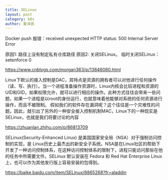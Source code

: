 ```yaml
---
title: SELinux
layout: post
category: k8s
author: 夏泽民
---
```

Docker push 报错：received unexpected HTTP status: 500 Internal Server Error

原因1: 路径上没有制定私有仓库路径
原因2:  关闭SELinux。
临时关闭SELinux： setenforce 0
<!-- more -->
https://www.cnblogs.com/morgan363/p/13846080.html

Linux下默认的接入控制是DAC，其特点是资源的拥有者可以对他进行任何操作（读、写、执行）。当一个进程准备操作资源时，Linux内核会比较进程和资源的UID和GID，如果权限允许，就可以进行相应的操作。此种方式往往会带来一些问题，如果一个进程是以root的身份运行，也就意味着他能够对系统的任何资源进行操作，而且不被限制。 假如我们的软件存在漏洞呢？这个往往是一个灾难性的问题。因此，就引出了另外的一种安全接入控制机制MAC，Linux下的一种现实是SELinux，也就是我们将要讨论的内容

https://zhuanlan.zhihu.com/p/86813709

SELinux(Security-Enhanced Linux) 是美国国家安全局（NSA）对于强制访问控制的实现，是 Linux历史上最杰出的新安全子系统。NSA是在Linux社区的帮助下开发了一种访问控制体系，在这种访问控制体系的限制下，进程只能访问那些在他的任务中所需要文件。SELinux 默认安装在 Fedora 和 Red Hat Enterprise Linux 上，也可以作为其他发行版上容易安装的包得到。

https://baike.baidu.com/item/SELinux/8865268?fr=aladdin